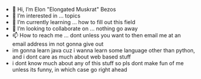 - 👋 Hi, I’m Elon "Elongated Muskrat" Bezos
- 👀 I’m interested in ... topics
- 🌱 I’m currently learning ... how to fill out this field
- 💞️ I’m looking to collaborate on ... nothing go away
- 📫 How to reach me ... dont unless you want to then email me at an email address im not gonna give out
- im gonna learn java cuz i wanna learn some language other than python, and i dont care as much about web based stuff
- i dont know much about any of this stuff so pls dont make fun of me unless its funny, in which case go right ahead
<!---
ViikinkiJaVelho/ViikinkiJaVelho is a ✨ special ✨ repository because its `README.md` (this file) appears on your GitHub profile.
You can click the Preview link to take a look at your changes.
--->
